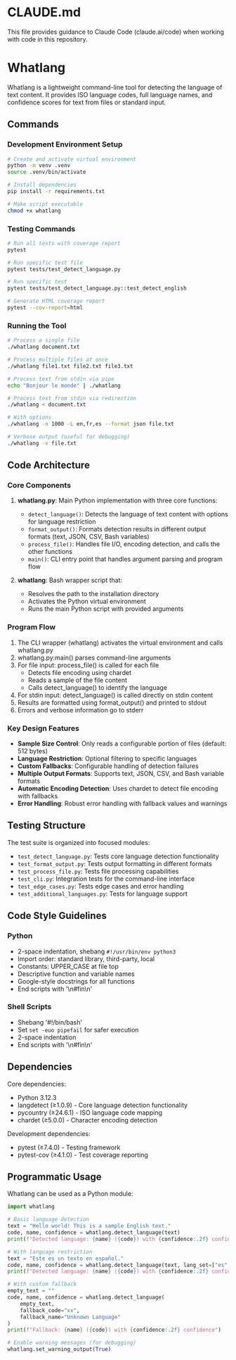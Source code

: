 # CLAUDE.md

This file provides guidance to Claude Code (claude.ai/code) when working with code in this repository.

# Whatlang

Whatlang is a lightweight command-line tool for detecting the language of text content. It provides ISO language codes, full language names, and confidence scores for text from files or standard input.

## Commands

### Development Environment Setup
```bash
# Create and activate virtual environment
python -m venv .venv
source .venv/bin/activate

# Install dependencies
pip install -r requirements.txt

# Make script executable
chmod +x whatlang
```

### Testing Commands
```bash
# Run all tests with coverage report
pytest

# Run specific test file
pytest tests/test_detect_language.py

# Run specific test
pytest tests/test_detect_language.py::test_detect_english

# Generate HTML coverage report
pytest --cov-report=html
```

### Running the Tool
```bash
# Process a single file
./whatlang document.txt

# Process multiple files at once
./whatlang file1.txt file2.txt file3.txt

# Process text from stdin via pipe
echo "Bonjour le monde" | ./whatlang

# Process text from stdin via redirection
./whatlang < document.txt

# With options
./whatlang -n 1000 -L en,fr,es --format json file.txt

# Verbose output (useful for debugging)
./whatlang -v file.txt
```

## Code Architecture

### Core Components

1. **whatlang.py**: Main Python implementation with three core functions:
   - `detect_language()`: Detects the language of text content with options for language restriction
   - `format_output()`: Formats detection results in different output formats (text, JSON, CSV, Bash variables)
   - `process_file()`: Handles file I/O, encoding detection, and calls the other functions
   - `main()`: CLI entry point that handles argument parsing and program flow

2. **whatlang**: Bash wrapper script that:
   - Resolves the path to the installation directory
   - Activates the Python virtual environment
   - Runs the main Python script with provided arguments

### Program Flow

1. The CLI wrapper (whatlang) activates the virtual environment and calls whatlang.py
2. whatlang.py:main() parses command-line arguments 
3. For file input: process_file() is called for each file
   - Detects file encoding using chardet
   - Reads a sample of the file content
   - Calls detect_language() to identify the language
4. For stdin input: detect_language() is called directly on stdin content
5. Results are formatted using format_output() and printed to stdout
6. Errors and verbose information go to stderr

### Key Design Features

- **Sample Size Control**: Only reads a configurable portion of files (default: 512 bytes)
- **Language Restriction**: Optional filtering to specific languages
- **Custom Fallbacks**: Configurable handling of detection failures
- **Multiple Output Formats**: Supports text, JSON, CSV, and Bash variable formats
- **Automatic Encoding Detection**: Uses chardet to detect file encoding with fallbacks
- **Error Handling**: Robust error handling with fallback values and warnings

## Testing Structure

The test suite is organized into focused modules:

- `test_detect_language.py`: Tests core language detection functionality
- `test_format_output.py`: Tests output formatting in different formats
- `test_process_file.py`: Tests file processing capabilities
- `test_cli.py`: Integration tests for the command-line interface
- `test_edge_cases.py`: Tests edge cases and error handling
- `test_additional_languages.py`: Tests for language support

## Code Style Guidelines

### Python
- 2-space indentation, shebang `#!/usr/bin/env python3`
- Import order: standard library, third-party, local
- Constants: UPPER_CASE at file top
- Descriptive function and variable names
- Google-style docstrings for all functions
- End scripts with '\n#fin\n'

### Shell Scripts
- Shebang '#!/bin/bash'
- Set `set -euo pipefail` for safer execution
- 2-space indentation
- End scripts with '\n#fin\n'

## Dependencies

Core dependencies:
- Python 3.12.3
- langdetect (≥1.0.9) - Core language detection functionality
- pycountry (≥24.6.1) - ISO language code mapping
- chardet (≥5.0.0) - Character encoding detection

Development dependencies:
- pytest (≥7.4.0) - Testing framework
- pytest-cov (≥4.1.0) - Test coverage reporting

## Programmatic Usage

Whatlang can be used as a Python module:

```python
import whatlang

# Basic language detection
text = "Hello world! This is a sample English text."
code, name, confidence = whatlang.detect_language(text)
print(f"Detected language: {name} ({code}) with {confidence:.2f} confidence")

# With language restriction
text = "Este es un texto en español."
code, name, confidence = whatlang.detect_language(text, lang_set=["es", "fr", "it"])
print(f"Detected language: {name} ({code}) with {confidence:.2f} confidence")

# With custom fallback
empty_text = ""
code, name, confidence = whatlang.detect_language(
    empty_text, 
    fallback_code="xx", 
    fallback_name="Unknown Language"
)
print(f"Fallback: {name} ({code}) with {confidence:.2f} confidence")

# Enable warning messages (for debugging)
whatlang.set_warning_output(True)
```